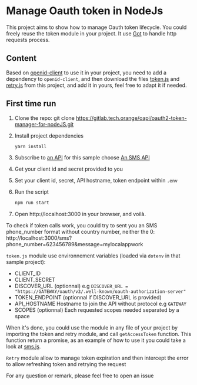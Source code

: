 # Manage Oauth token in NodeJs
This project aims to show how to manage Oauth token lifecycle. You could freely reuse the token module in your project. It use [Got](https://www.npmjs.com/package/got) to handle http requests process.

## Content
Based on [openid-client](https://github.com/panva/node-openid-client) to use it in your project, you need to add a dependency to `openid-client`, and then download the files [token.js](common/token.js) and [retry.js](common/retry.js) from this project, and add it in yours, feel free to adapt it if needed.

## First time run
1. Clone the repo: git clone https://gitlab.tech.orange/oapi/oauth2-token-manager-for-nodeJS.git

2. Install project dependencies

    ```bash
    yarn install
    ```

3. Subscribe to [an API](https://developer.orange.com/products/) for this sample choose [An SMS API](https://developer.orange.com/?s=sms&c=&type=api)

4. Get your client id and secret provided to you

5. Set your client id, secret, API hostname, token endpoint within `.env`

6. Run the script

    ```bash
    npm run start
    ```
7. Open http://localhost:3000 in your browser, and voilà.

To check if token calls work, you could try to sent you an SMS phone_number format without country number, neither the 0: http://localhost:3000/sms?phone_number=623456789&message=mylocalappwork

`token.js` module use environnement variables (loaded via `dotenv` in that sample project): 
* CLIENT_ID
* CLIENT_SECRET
* DISCOVER_URL (optionnal) e.g `DISCOVER_URL = "https://GATEWAY/oauth/v3/.well-known/oauth-authorization-server"`
* TOKEN_ENDPOINT (optionnal if DISCOVER_URL is provided)
* API_HOSTNAME Hostname to join the API without protocol e.g `GATEWAY`
* SCOPES (optionnal) Each requested scopes needed separated by a space

When it's done, you could use the module in any file of your project by importing the token and retry module, and call `getAccessToken` function. This function return a promise, as an example of how to use it you could take a look at [sms.js](./routes/sms.js).

`Retry` module allow to manage token expiration and then intercept the error to allow refreshing token and retrying the request

For any question or remark, please feel free to open an issue